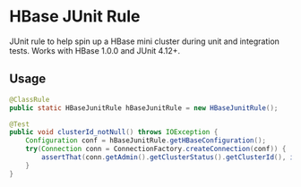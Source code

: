 HBase JUnit Rule
=================

JUnit rule to help spin up a HBase mini cluster during unit and integration tests. Works with HBase 1.0.0 and JUnit 4.12+.


Usage
-----

```java
@ClassRule
public static HBaseJunitRule hBaseJunitRule = new HBaseJunitRule();

@Test
public void clusterId_notNull() throws IOException {
    Configuration conf = hBaseJunitRule.getHBaseConfiguration();
    try(Connection conn = ConnectionFactory.createConnection(conf)) {
        assertThat(conn.getAdmin().getClusterStatus().getClusterId(), is(notNullValue()));
    }
}
```
